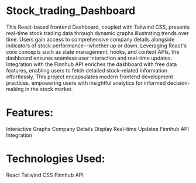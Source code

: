 # Stock_trading_Dashboard

This React-based frontend Dashboard, coupled with Tailwind CSS, presents real-time stock trading data through dynamic graphs illustrating trends over time.
Users gain access to comprehensive company details alongside indicators of stock performance—whether up or down. 
Leveraging React's core concepts such as state management, hooks, and context APIs,
the dashboard ensures seamless user interaction and real-time updates. Integration with the Finnhub API enriches the dashboard with free data features, 
enabling users to fetch detailed stock-related information effortlessly. This project encapsulates modern frontend development practices,
empowering users with insightful analytics for informed decision-making in the stock market.

# Features:

Interactive Graphs
Company Details Display
Real-time Updates
Finnhub API Integration

# Technologies Used:

React
Tailwind CSS
Finnhub API
